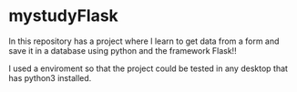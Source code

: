 # mystudyFlask
In this repository has a project where I learn to get data from a form and save it in a  database using python and the framework Flask!!

I used a enviroment so that the project could be tested in any desktop that has python3 installed.
